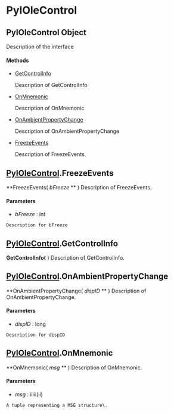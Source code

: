 # PyIOleControl

## PyIOleControl Object

Description of the interface

#### Methods


  - [GetControlInfo](PyIOleControl.md#pyiolecontrolgetcontrolinfo)

    Description of GetControlInfo&nbsp;

  - [OnMnemonic](PyIOleControl.md#pyiolecontrolonmnemonic)

    Description of OnMnemonic&nbsp;

  - [OnAmbientPropertyChange](PyIOleControl.md#pyiolecontrolonambientpropertychange)

    Description of OnAmbientPropertyChange&nbsp;

  - [FreezeEvents](PyIOleControl.md#pyiolecontrolfreezeevents)

    Description of FreezeEvents&nbsp;

## [PyIOleControl](#pyiolecontrol)\.FreezeEvents

 **FreezeEvents\( *bFreeze* ** \)
Description of FreezeEvents\.

#### Parameters


  -  *bFreeze* : int

    Description for bFreeze

## [PyIOleControl](#pyiolecontrol)\.GetControlInfo

 **GetControlInfo\(** \)
Description of GetControlInfo\.

## [PyIOleControl](#pyiolecontrol)\.OnAmbientPropertyChange

 **OnAmbientPropertyChange\( *dispID* ** \)
Description of OnAmbientPropertyChange\.

#### Parameters


  -  *dispID* : long

    Description for dispID

## [PyIOleControl](#pyiolecontrol)\.OnMnemonic

 **OnMnemonic\( *msg* ** \)
Description of OnMnemonic\.

#### Parameters


  -  *msg* : iiiii\(ii\)

    A tuple representing a MSG structure\.
